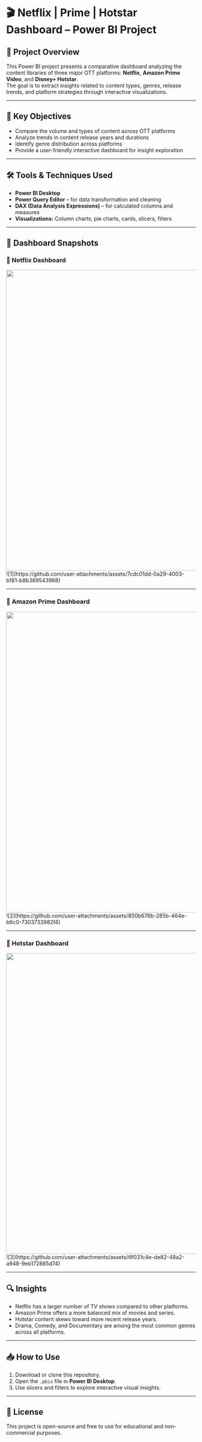 # 🎬 Netflix | Prime | Hotstar Dashboard – Power BI Project

## 📁 Project Overview

This Power BI project presents a comparative dashboard analyzing the content libraries of three major OTT platforms: **Netflix**, **Amazon Prime Video**, and **Disney+ Hotstar**.  
The goal is to extract insights related to content types, genres, release trends, and platform strategies through interactive visualizations.

---

## 🎯 Key Objectives

- Compare the volume and types of content across OTT platforms  
- Analyze trends in content release years and durations  
- Identify genre distribution across platforms  
- Provide a user-friendly interactive dashboard for insight exploration

---

## 🛠️ Tools & Techniques Used

- **Power BI Desktop**  
- **Power Query Editor** – for data transformation and cleaning  
- **DAX (Data Analysis Expressions)** – for calculated columns and measures  
- **Visualizations:** Column charts, pie charts, cards, slicers, filters

---

## 📸 Dashboard Snapshots

### 📌 Netflix Dashboard

<img src="https://user-images.githubusercontent.com/<your-link-1>.jpg" width="800">
![1](https://github.com/user-attachments/assets/7cdc01dd-0a29-4003-b181-b8b389543988)

---

### 📌 Amazon Prime Dashboard

<img src="https://user-images.githubusercontent.com/<your-link-2>.jpg" width="800">
![2](https://github.com/user-attachments/assets/850b676b-285b-464e-b6c0-7303733982f4)

---

### 📌 Hotstar Dashboard

<img src="https://user-images.githubusercontent.com/<your-link-3>.jpg" width="800">
![3](https://github.com/user-attachments/assets/6f031c4e-de82-48a2-a948-9eb172885d74)



---

## 🔍 Insights

- Netflix has a larger number of TV shows compared to other platforms.  
- Amazon Prime offers a more balanced mix of movies and series.  
- Hotstar content skews toward more recent release years.  
- Drama, Comedy, and Documentary are among the most common genres across all platforms.

---

## 📥 How to Use

1. Download or clone this repository.  
2. Open the `.pbix` file in **Power BI Desktop**.  
3. Use slicers and filters to explore interactive visual insights.

---

## 📄 License

This project is open-source and free to use for educational and non-commercial purposes.

